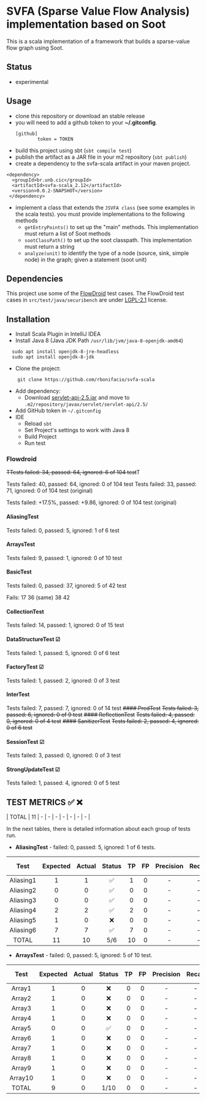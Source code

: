 # SVFA (Sparse Value Flow Analysis) implementation based on Soot

This is a scala implementation of a framework that builds a sparse-value flow graph using Soot.

## Status

   * experimental

## Usage

   * clone this repository or download an stable release
   * you will need to add a github token to your **~/.gitconfig**.
     ```
     [github]
             token = TOKEN
     ```
   * build this project using sbt (`sbt compile test`)
   * publish the artifact as a JAR file in your m2 repository (`sbt publish`)
   * create a dependency to the svfa-scala artifact in your maven project. 

```{xml}
<dependency>	
  <groupId>br.unb.cic</groupId>
  <artifactId>svfa-scala_2.12</artifactId>
  <version>0.0.2-SNAPSHOT</version>
 </dependency>
```

   * implement a class that extends the `JSVFA class` (see some examples in the scala tests). you must provide implementations to the following methods
      * `getEntryPoints()` to set up the "main" methods. This implementation must return a list of Soot methods
      * `sootClassPath()` to set up the soot classpath. This implementation must return a string
      * `analyze(unit)` to identify the type of a node  (source, sink, simple node) in the graph; given a statement (soot unit)


## Dependencies

This project use some of the [FlowDroid](https://github.com/secure-software-engineering/FlowDroid) test cases. The FlowDroid test cases in `src/test/java/securibench` are under [LGPL-2.1](https://github.com/secure-software-engineering/FlowDroid/blob/develop/LICENSE) license.


## Installation

- Install Scala Plugin in IntelliJ IDEA
- Install Java 8 (Java JDK Path `/usr/lib/jvm/java-8-openjdk-amd64`)
```{bash}
  sudo apt install openjdk-8-jre-headless
  sudo apt install openjdk-8-jdk
```
- Clone the project:
```{bash}
    git clone https://github.com/rbonifacio/svfa-scala
```
- Add dependency: 
     - Download [servlet-api-2.5.jar](https://repo1.maven.org/maven2/javax/servlet/servlet-api/2.5/servlet-api-2.5.jar) and move to `.m2/repository/javax/servlet/servlet-api/2.5/`
- Add GitHub token in `~/.gitconfig`
- IDE
  - Reload `sbt` 
  - Set Project's settings to work with Java 8
  - Build Project
  - Run test


### Flowdroid
~~TTests failed: 34, passed: 64, ignored: 6 of 104 test~~T

Tests failed: 40, passed: 64, ignored: 0 of 104 test
Tests failed: 33, passed: 71, ignored: 0 of 104 test (original)

Tests failed: +17.5%, passed: +9.86, ignored: 0 of 104 test (original)

#### AliasingTest
Tests failed: 0, passed: 5, ignored: 1 of 6 test
#### ArraysTest
Tests failed: 9, passed: 1, ignored: 0 of 10 test
#### BasicTest
Tests failed: 0, passed: 37, ignored: 5 of 42 test

Fails:
17
36 (same)
38
42

#### CollectionTest 
Tests failed: 14, passed: 1, ignored: 0 of 15 test
#### DataStructureTest &#9745;
Tests failed: 1, passed: 5, ignored: 0 of 6 test
#### FactoryTest &#9745;
Tests failed: 1, passed: 2, ignored: 0 of 3 test
#### InterTest
Tests failed: 7, passed: 7, ignored: 0 of 14 test
~~#### PredTest~~
~~Tests failed: 3, passed: 6, ignored: 0 of 9 test~~
~~#### ReflectionTest~~
~~Tests failed: 4, passed: 0, ignored: 0 of 4 test~~
~~#### SanitizerTest~~
~~Tests failed: 2, passed: 4, ignored: 0 of 6 test~~
#### SessionTest &#9745;
Tests failed: 3, passed: 0, ignored: 0 of 3 test
#### StrongUpdateTest &#9745;
Tests failed: 1, passed: 4, ignored: 0 of 5 test

## TEST METRICS ✅ ❌

|     TOTAL      |    11    |   -    |   -    | -  | -  |     -     |   -    |    -    |

In the next tables, there is detailed information about each group of tests run.
- **AliasingTest** - failed: 0, passed: 5, ignored: 1 of 6 tests.

|      Test      | Expected | Actual | Status | TP | FP | Precision | Recall | F-score |
|:--------------:|:--------:|:------:|:------:|:--:|:--:|:---------:|:------:|:-------:|
|   Aliasing1    |    1     |   1    |   ✅    | 1  | 0  |     -     |   -    |    -    |
|   Aliasing2    |    0     |   0    |   ✅    | 0  | 0  |     -     |   -    |    -    |
|   Aliasing3    |    0     |   0    |   ✅    | 0  | 0  |     -     |   -    |    -    |
|   Aliasing4    |    2     |   2    |   ✅    | 2  | 0  |     -     |   -    |    -    |
|   Aliasing5    |    1     |   0    |   ❌    | 0  | 0  |     -     |   -    |    -    |
|   Aliasing6    |    7     |   7    |   ✅    | 7  | 0  |     -     |   -    |    -    |
|     TOTAL      |    11    |   10   |  5/6   | 10 | 0  |     -     |   -    |    -    |

- **ArraysTest** - failed: 0, passed: 5, ignored: 5 of 10 test.

|      Test      | Expected | Actual | Status | TP | FP | Precision | Recall | F-score |
|:--------------:|:--------:|:------:|:------:|:--:|:--:|:---------:|:------:|:-------:|
|     Array1     |    1     |   0    |   ❌    | 0  | 0  |     -     |   -    |    -    |
|     Array2     |    1     |   0    |   ❌    | 0  | 0  |     -     |   -    |    -    |
|     Array3     |    1     |   0    |   ❌    | 0  | 0  |     -     |   -    |    -    |
|     Array4     |    1     |   0    |   ❌    | 0  | 0  |     -     |   -    |    -    |
|     Array5     |    0     |   0    |   ✅    | 0  | 0  |     -     |   -    |    -    |
|     Array6     |    1     |   0    |   ❌    | 0  | 0  |     -     |   -    |    -    |
|     Array7     |    1     |   0    |   ❌    | 0  | 0  |     -     |   -    |    -    |
|     Array8     |    1     |   0    |   ❌    | 0  | 0  |     -     |   -    |    -    |
|     Array9     |    1     |   0    |   ❌    | 0  | 0  |     -     |   -    |    -    |
|    Array10     |    1     |   0    |   ❌    | 0  | 0  |     -     |   -    |    -    |
|     TOTAL      |    9     |   0    |  1/10  | 0  | 0  |     -     |   -    |    -    |
